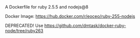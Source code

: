 A Dockerfile for ruby 2.5.5 and nodejs@8

Docker Image: https://hub.docker.com/r/eoceo/ruby-255-nodejs

DEPRECATED! Use https://github.com/dmtask/docker-ruby-node/tree/ruby263
